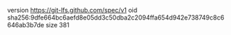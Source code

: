 version https://git-lfs.github.com/spec/v1
oid sha256:9dfe664bc6aefd8e05dd3c50dba2c2094ffa654d942e738749c8c6646ab3b7de
size 381
